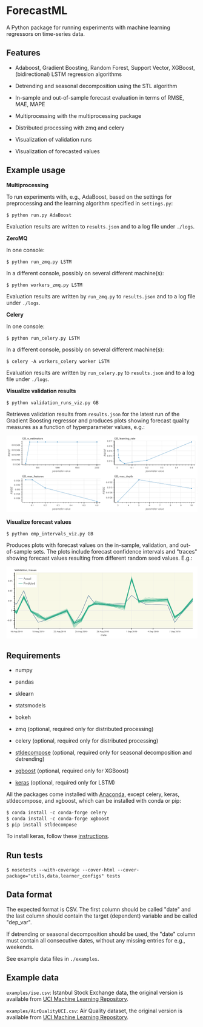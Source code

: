 # ForecastML

A Python package for running experiments with machine learning regressors on time-series data.


## Features

* Adaboost, Gradient Boosting, Random Forest, Support Vector, XGBoost, (bidirectional) LSTM regression algorithms

* Detrending and seasonal decomposition using the STL algorithm

* In-sample and out-of-sample forecast evaluation in terms of RMSE, MAE, MAPE

* Multiprocessing with the multiprocessing package

* Distributed processing with zmq and celery

* Visualization of validation runs

* Visualization of forecasted values


## Example usage

**Multiprocessing**

To run experiments with, e.g., AdaBoost, based on the settings for preprocessing and the learning algorithm specified in `settings.py`:

```
$ python run.py AdaBoost
```

Evaluation results are written to `results.json` and to a log file under `./logs`.

**ZeroMQ**

In one console:
```
$ python run_zmq.py LSTM
```

In a different console, possibly on several different machine(s):
```
$ python workers_zmq.py LSTM
```

Evaluation results are written by `run_zmq.py` to `results.json` and to a log file under `./logs`.

**Celery**

In one console:
```
$ python run_celery.py LSTM
```

In a different console, possibly on several different machine(s):
```
$ celery -A workers_celery worker LSTM
```

Evaluation results are written by `run_celery.py` to `results.json` and to a log file under `./logs`.


**Visualize validation results**

```
$ python validation_runs_viz.py GB
```

Retrieves validation results from `results.json` for the latest run of the Gradient Boosting regressor and produces plots showing forecast quality measures as a function of hyperparameter values, e.g.:

![](docs/val_runs.png)

**Visualize forecast values**

```
$ python emp_intervals_viz.py GB
```

Produces plots with forecast values on the in-sample, validation, and out-of-sample sets. The plots include forecast confidence intervals and "traces" showing forecast values resulting from different random seed values. E.g.:

![](docs/traces.png)


## Requirements

* numpy

* pandas

* sklearn

* statsmodels

* bokeh

* zmq (optional, required only for distributed processing)

* celery (optional, required only for distributed processing)

* [stldecompose](https://github.com/jrmontag/STLDecompose) (optional, required only for seasonal decomposition and detrending)

* [xgboost](http://xgboost.readthedocs.io/en/latest/python/python_intro.html) (optional, required only for XGBoost)

* [keras](https://keras.io/) (optional, required only for LSTM)

All the packages come installed with [Anaconda](https://conda.io/docs/user-guide/install/download.html), except celery, keras, stldecompose, and xgboost, which can be installed with conda or pip:

```
$ conda install -c conda-forge celery
$ conda install -c conda-forge xgboost
$ pip install stldecompose
```

To install keras, follow these [instructions](https://keras.io/#installation).


## Run tests

```
$ nosetests --with-coverage --cover-html --cover-package="utils,data,learner_configs" tests
```


## Data format

The expected format is CSV. The first column should be called "date" and the last column should contain the target (dependent) variable and be called "dep_var".

If detrending or seasonal decomposition should be used, the "date" column must contain all consecutive dates, without any missing entries for e.g., weekends.

See example data files in `./examples`.


## Example data

`examples/ise.csv`: Istanbul Stock Exchange data, the original version is available from [UCI Machine Learning Repository](http://archive.ics.uci.edu/ml/datasets/ISTANBUL+STOCK+EXCHANGE).

`examples/AirQualityUCI.csv`: Air Quality dataset, the original version is available from [UCI Machine Learning Repository](http://archive.ics.uci.edu/ml/datasets/Air+Quality).
